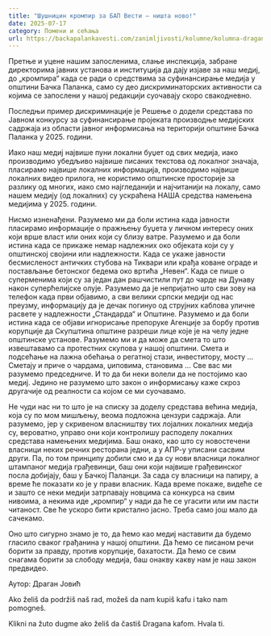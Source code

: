 ```yaml
---
title: "Шушницин кромпир за БАП Вести – ништа ново!"
date: 2025-07-17
category: Помени и сећања
url: https://backapalankavesti.com/zanimljivosti/kolumne/kolumna-dragan-jovic/susnicin-krompir-za-bap-vesti-nista-novo/
---
```


Претње и уцене нашим запосленима, слање инспекција, забране директорима јавних установа и институција да дају изјаве за наш медиј, до „кромпира“ када се ради о средствима за суфинансирање медија у општини Бачка Паланка, само су део дискриминаторских активности са којима се запослени у нашој редакцији суочавају скоро свакодневно.

Последњи пример дискриминације је Решење о додели средстава по Јавном конкурсу за суфинансирање пројеката производње медијских садржаја из области јавног информисања на територији општине Бачка Паланка у 2025. години.

Иако наш медиј највише пуни локални буџет од свих медија, иако производимо убедљиво највише писаних текстова од локалног значаја, пласирамо највише локалних информација, производимо највише локалних видео прилога, не користимо општинске просторије за разлику од многих, иако смо најгледанији и најчитанији на локалу, само нашем медију (од локалних) су ускраћена НАША средства намењена медијима у 2025. години.

Нисмо изненађени. Разумемо ми да боли истина када јавности пласирамо информације о пражњењу буџета у личном интересу оних који врше власт или оних који су близу ватре. Разумемо и да боли истина када се прикаже немар надлежних око објеката који су у општинској својини или надлежности. Када се укаже јавности бесмисленост античких стубова на Тиквари или крађа коване ограде и постављање бетонског бедема око вртића „Невен“. Када се пише о суперменима који су за један дан рашчистили пут до чарде на Дунаву након суперћелијске олује. Разумемо да је непријатно што сви зову на телефон када први објавимо, а сви велики српски медији од нас преузму, информацију да је дечак погинуо од струјних каблова уличне расвете у надлежности „Стандарда“ и Општине. Разумемо и да боли истина када се објави игнорисање препоруке Агенције за борбу против корупције да Скупштина општине разреши лице које је на челу једне општинске установе. Разумемо ми и да може да смета то што извештавамо са протестних скупова у нашој општини. Смета и подсећање на лажна обећања о регатној стази, инвеститору, мосту … Сметају и приче о чардама, џиповима, становима … Све вас ми разумемо председниче. И то да би неки волели да не постојимо као медиј. Једино не разумемо што закон о информисању каже скроз другачије од реалности са којом се ми суочавамо.

Не чуди нас ни то што је на списку за доделу средстава већина медија, која су по мом мишљењу, веома подложна цензури садржаја. Али разумемо, јер у скривеном власништву тих лојалних локалних медија су, вероватно, управо они који контролишу расподелу локалних средстава намењених медијима. Баш онако, као што су новостечени власници неких речних ресторана једни, а у АПР-у уписани сасвим други. Па, по том принципу добили смо и да су нови власници локалног штампаног медија грађевинци, баш они који највише грађевинског посла добијају, баш у Бачкој Паланци. За сада су власници на папиру, а време ће показати ко је у прави власник. Када време покаже, видеће се и зашто се неки медији затрпавају новцима са конкурса на свим нивоима, а некима иде „кромпир“ у нади да ће се угасити или им пасти читаност. Све ће ускоро бити кристално јасно. Треба само још мало да сачекамо.

Оно што сигурно знамо је то, да ћемо као медиј наставити да будемо гласило сваког грађанина у нашој општини. Да ћемо се писаном речи борити за правду, против корупције, бахатости. Да ћемо се свим снагама борити за слободу медија, баш онакву какву нам је наш закон предвидео.

Аутор: Драган Јовић

Ako želiš da podržiš naš rad, možeš da nam kupiš kafu i tako nam pomogneš.

Klikni na žuto dugme ako želiš da častiš Dragana kafom. Hvala ti.
